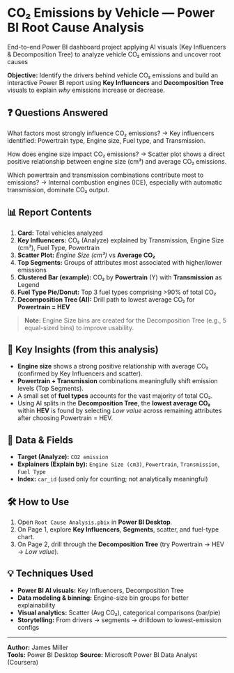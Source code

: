 # CO₂ Emissions by Vehicle — Power BI Root Cause Analysis
End-to-end Power BI dashboard project applying AI visuals (Key Influencers &amp; Decomposition Tree) to analyze vehicle CO₂ emissions and uncover root causes


**Objective:** Identify the drivers behind vehicle CO₂ emissions and build an interactive Power BI report using **Key Influencers** and **Decomposition Tree** visuals to explain *why* emissions increase or decrease.

## ❓ Questions Answered

What factors most strongly influence CO₂ emissions?
→ Key influencers identified: Powertrain type, Engine size, Fuel type, and Transmission.

How does engine size impact CO₂ emissions?
→ Scatter plot shows a direct positive relationship between engine size (cm³) and average CO₂ emissions.

Which powertrain and transmission combinations contribute most to emissions?
→ Internal combustion engines (ICE), especially with automatic transmission, dominate CO₂ output.

## 📊 Report Contents
1. **Card:** Total vehicles analyzed  
2. **Key Influencers:** CO₂ (Analyze) explained by Transmission, Engine Size (cm³), Fuel Type, Powertrain  
3. **Scatter Plot:** *Engine Size (cm³)* vs **Average CO₂**  
4. **Top Segments:** Groups of attributes most associated with higher/lower emissions  
5. **Clustered Bar (example):** CO₂ by **Powertrain** (Y) with **Transmission** as Legend  
6. **Fuel Type Pie/Donut:** Top 3 fuel types comprising >90% of total CO₂  
7. **Decomposition Tree (AI):** Drill path to lowest average CO₂ for **Powertrain = HEV**

> **Note:** Engine Size bins are created for the Decomposition Tree (e.g., 5 equal-sized bins) to improve usability.

## 🧠 Key Insights (from this analysis)
- **Engine size** shows a strong positive relationship with average CO₂ (confirmed by Key Influencers and scatter).
- **Powertrain + Transmission** combinations meaningfully shift emission levels (Top Segments).
- A small set of **fuel types** accounts for the vast majority of total CO₂.
- Using AI splits in the **Decomposition Tree**, the **lowest average CO₂** within **HEV** is found by selecting *Low value* across remaining attributes after choosing Powertrain = HEV.

## 🧱 Data & Fields
- **Target (Analyze):** `CO2 emission`
- **Explainers (Explain by):** `Engine Size (cm3)`, `Powertrain`, `Transmission`, `Fuel Type`
- **Index:** `car_id` (used only for counting; not analytically meaningful)

## 🛠️ How to Use
1. Open `Root Cause Analysis.pbix` in **Power BI Desktop**.
2. On Page 1, explore **Key Influencers**, **Segments**, scatter, and fuel-type chart.
3. On Page 2, drill through the **Decomposition Tree** (try Powertrain → HEV → *Low value*).

## 💡 Techniques Used
- **Power BI AI visuals:** Key Influencers, Decomposition Tree  
- **Data modeling & binning:** Engine-size bin groups for better explainability  
- **Visual analytics:** Scatter (Avg CO₂), categorical comparisons (bar/pie)  
- **Storytelling:** From drivers → segments → drilldown to lowest-emission configs

---

**Author:** James Miller  
**Tools:** Power BI Desktop
**Source:** Microsoft Power BI Data Analyst (Coursera)
